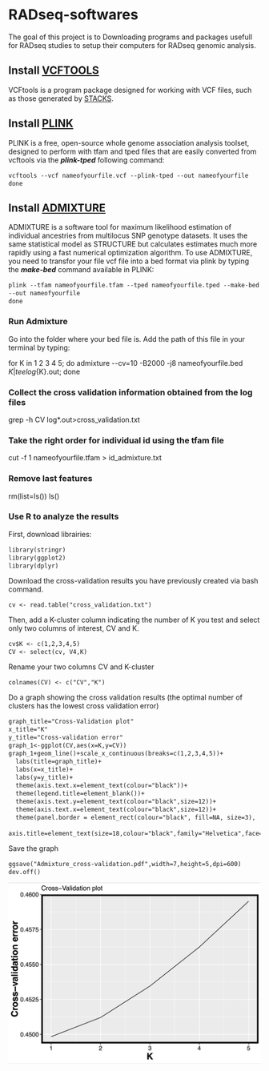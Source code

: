 # RADseq-softwares
The goal of this project is to Downloading programs and packages usefull for RADseq studies
to setup their computers for RADseq genomic analysis.

## Install [VCFTOOLS](http://vcftools.sourceforge.net/)
VCFtools is a program package designed for working with VCF files, such as those generated by [STACKS](http://catchenlab.life.illinois.edu/stacks/).

## Install [PLINK](http://zzz.bwh.harvard.edu/plink/download.shtml)
PLINK is a free, open-source whole genome association analysis toolset, designed to perform with tfam and tped files that are easily converted from vcftools via the ***plink-tped*** following command:
```{r, engine = 'bash', eval = FALSE}
vcftools --vcf nameofyourfile.vcf --plink-tped --out nameofyourfile
done
```

## Install [ADMIXTURE](http://software.genetics.ucla.edu/admixture/)
ADMIXTURE is a software tool for maximum likelihood estimation of individual ancestries from multilocus SNP genotype datasets. It uses the same statistical model as STRUCTURE but calculates estimates much more rapidly using a fast numerical optimization algorithm.
To use ADMIXTURE, you need to transfor your file vcf file into a bed format via plink by typing the ***make-bed*** command available in PLINK:
```{r, engine = 'bash', eval = FALSE}
plink --tfam nameofyourfile.tfam --tped nameofyourfile.tped --make-bed --out nameofyourfile
done
```
### Run Admixture
Go into the folder where your bed file is. Add the path of this file in your terminal by typing:

for K in 1 2 3 4 5; do admixture --cv=10 -B2000 -j8 nameofyourfile.bed $K | tee log${K}.out; done

### Collect the cross validation information obtained from the log files
grep -h CV log*.out>cross_validation.txt

### Take the right order for individual id using the tfam file
cut -f 1 nameofyourfile.tfam > id_admixture.txt

### Remove last features
rm(list=ls())
ls()

### Use R to analyze the results 
First, download librairies:
```{r}
library(stringr)
library(ggplot2)
library(dplyr)
```
Download the cross-validation results you have previously created via bash command.
```{r}
cv <- read.table("cross_validation.txt")
```
Then, add a K-cluster column indicating the number of K you test and select only two columns of interest, CV and K.
```{r}
cv$K <- c(1,2,3,4,5)  
CV <- select(cv, V4,K)
```
Rename your two columns CV and K-cluster
```{r}
colnames(CV) <- c("CV","K")
```
Do a graph showing the cross validation results (the optimal number of clusters has the lowest cross validation error)
```{r}
graph_title="Cross-Validation plot"
x_title="K"
y_title="Cross-validation error"
graph_1<-ggplot(CV,aes(x=K,y=CV))
graph_1+geom_line()+scale_x_continuous(breaks=c(1,2,3,4,5))+
  labs(title=graph_title)+
  labs(x=x_title)+
  labs(y=y_title)+
  theme(axis.text.x=element_text(colour="black"))+
  theme(legend.title=element_blank())+
  theme(axis.text.y=element_text(colour="black",size=12))+
  theme(axis.text.x=element_text(colour="black",size=12))+
  theme(panel.border = element_rect(colour="black", fill=NA, size=3),
        axis.title=element_text(size=18,colour="black",family="Helvetica",face="bold"))
```
Save the graph
```{r}
ggsave("Admixture_cross-validation.pdf",width=7,height=5,dpi=600)
dev.off()
```
![Admixture cross-validation results.](Admixture.png)
